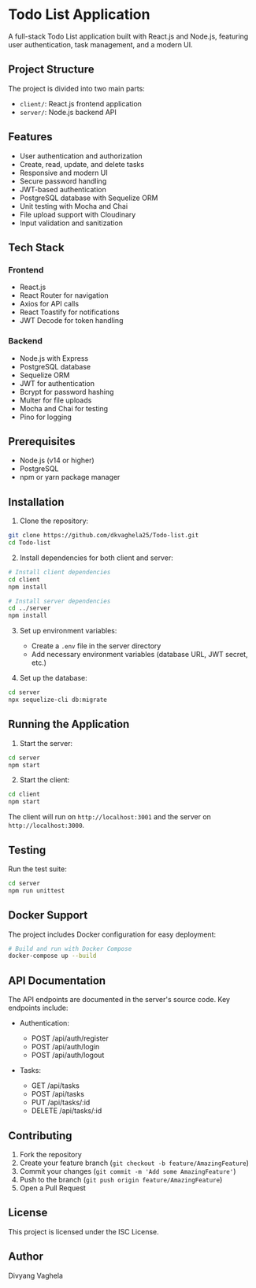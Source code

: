 # Todo List Application

A full-stack Todo List application built with React.js and Node.js, featuring user authentication, task management, and a modern UI.

## Project Structure

The project is divided into two main parts:
- `client/`: React.js frontend application
- `server/`: Node.js backend API

## Features

- User authentication and authorization
- Create, read, update, and delete tasks
- Responsive and modern UI
- Secure password handling
- JWT-based authentication
- PostgreSQL database with Sequelize ORM
- Unit testing with Mocha and Chai
- File upload support with Cloudinary
- Input validation and sanitization

## Tech Stack

### Frontend
- React.js
- React Router for navigation
- Axios for API calls
- React Toastify for notifications
- JWT Decode for token handling

### Backend
- Node.js with Express
- PostgreSQL database
- Sequelize ORM
- JWT for authentication
- Bcrypt for password hashing
- Multer for file uploads
- Mocha and Chai for testing
- Pino for logging

## Prerequisites

- Node.js (v14 or higher)
- PostgreSQL
- npm or yarn package manager

## Installation

1. Clone the repository:
```bash
git clone https://github.com/dkvaghela25/Todo-list.git
cd Todo-list
```

2. Install dependencies for both client and server:
```bash
# Install client dependencies
cd client
npm install

# Install server dependencies
cd ../server
npm install
```

3. Set up environment variables:
   - Create a `.env` file in the server directory
   - Add necessary environment variables (database URL, JWT secret, etc.)

4. Set up the database:
```bash
cd server
npx sequelize-cli db:migrate
```

## Running the Application

1. Start the server:
```bash
cd server
npm start
```

2. Start the client:
```bash
cd client
npm start
```

The client will run on `http://localhost:3001` and the server on `http://localhost:3000`.

## Testing

Run the test suite:
```bash
cd server
npm run unittest
```

## Docker Support

The project includes Docker configuration for easy deployment:

```bash
# Build and run with Docker Compose
docker-compose up --build
```

## API Documentation

The API endpoints are documented in the server's source code. Key endpoints include:

- Authentication:
  - POST /api/auth/register
  - POST /api/auth/login
  - POST /api/auth/logout

- Tasks:
  - GET /api/tasks
  - POST /api/tasks
  - PUT /api/tasks/:id
  - DELETE /api/tasks/:id

## Contributing

1. Fork the repository
2. Create your feature branch (`git checkout -b feature/AmazingFeature`)
3. Commit your changes (`git commit -m 'Add some AmazingFeature'`)
4. Push to the branch (`git push origin feature/AmazingFeature`)
5. Open a Pull Request

## License

This project is licensed under the ISC License.

## Author

Divyang Vaghela
